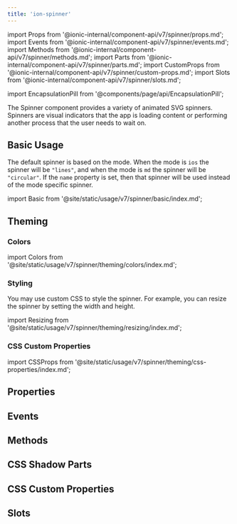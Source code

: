 ```yaml
---
title: 'ion-spinner'
---
```


import Props from '@ionic-internal/component-api/v7/spinner/props.md';
import Events from '@ionic-internal/component-api/v7/spinner/events.md';
import Methods from '@ionic-internal/component-api/v7/spinner/methods.md';
import Parts from '@ionic-internal/component-api/v7/spinner/parts.md';
import CustomProps from '@ionic-internal/component-api/v7/spinner/custom-props.md';
import Slots from '@ionic-internal/component-api/v7/spinner/slots.md';

<head>
  <title>ion-spinner: Animated Spinner Icon Components and Properties</title>
  <meta
    name="description"
    content="The ion-spinner component provides a variety of animated SVG spinners. These icons indicate that the app is loading or performing another process to wait on."
  />
</head>

import EncapsulationPill from '@components/page/api/EncapsulationPill';

<EncapsulationPill type="shadow" />

The Spinner component provides a variety of animated SVG spinners. Spinners are visual indicators that the app is loading content or performing another process that the user needs to wait on.

## Basic Usage

The default spinner is based on the mode. When the mode is `ios` the spinner will be `"lines"`, and when the mode is `md` the spinner will be `"circular"`. If the `name` property is set, then that spinner will be used instead of the mode specific spinner.

import Basic from '@site/static/usage/v7/spinner/basic/index.md';

<Basic />

## Theming

### Colors

import Colors from '@site/static/usage/v7/spinner/theming/colors/index.md';

<Colors />

### Styling

You may use custom CSS to style the spinner. For example, you can resize the spinner by setting the width and height.

import Resizing from '@site/static/usage/v7/spinner/theming/resizing/index.md';

<Resizing />

### CSS Custom Properties

import CSSProps from '@site/static/usage/v7/spinner/theming/css-properties/index.md';

<CSSProps />

## Properties

<Props />

## Events

<Events />

## Methods

<Methods />

## CSS Shadow Parts

<Parts />

## CSS Custom Properties

<CustomProps />

## Slots

<Slots />

